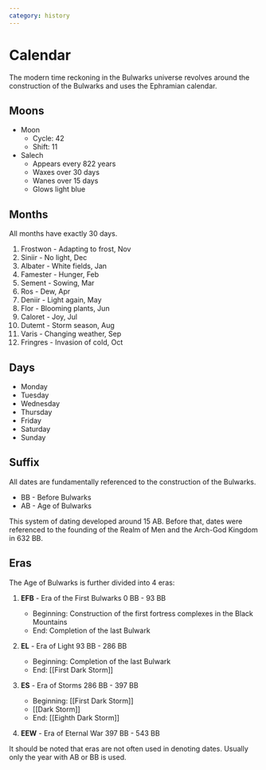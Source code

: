 ```yaml
---
category: history
---
```


# Calendar

The modern time reckoning in the Bulwarks universe revolves around the construction of the Bulwarks and uses the Ephramian calendar.

## Moons
- Moon
  - Cycle: 42
  - Shift: 11
- Salech
  - Appears every 822 years
  - Waxes over 30 days
  - Wanes over 15 days
  - Glows light blue

## Months

All months have exactly 30 days.

1. Frostwon - Adapting to frost, Nov
2. Siniir - No light, Dec
3. Albater - White fields, Jan
4. Famester - Hunger, Feb
5. Sement - Sowing, Mar
6. Ros - Dew, Apr
7. Deniir - Light again, May
8. Flor - Blooming plants, Jun
9. Caloret - Joy, Jul
10. Dutemt - Storm season, Aug
11. Varis - Changing weather, Sep
12. Fringres - Invasion of cold, Oct

## Days

- Monday
- Tuesday
- Wednesday
- Thursday
- Friday
- Saturday
- Sunday

## Suffix
All dates are fundamentally referenced to the construction of the Bulwarks.
- BB - Before Bulwarks
- AB - Age of Bulwarks

This system of dating developed around 15 AB. Before that, dates were referenced to the founding of the Realm of Men and the Arch-God Kingdom in 632 BB.

## Eras

The Age of Bulwarks is further divided into 4 eras:

1. **EFB** - Era of the First Bulwarks 0 BB - 93 BB
   - Beginning: Construction of the first fortress complexes in the Black Mountains
   - End: Completion of the last Bulwark

2. **EL** - Era of Light 93 BB - 286 BB
   - Beginning: Completion of the last Bulwark
   - End: [[First Dark Storm]]

3. **ES** - Era of Storms 286 BB - 397 BB
   - Beginning: [[First Dark Storm]]
   - [[Dark Storm]]
   - End: [[Eighth Dark Storm]]

4. **EEW** - Era of Eternal War 397 BB - 543 BB

It should be noted that eras are not often used in denoting dates. Usually only the year with AB or BB is used. 